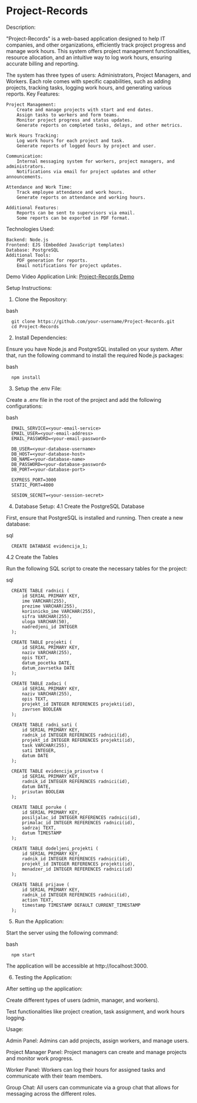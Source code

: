 # Project-Records
Description:

"Project-Records" is a web-based application designed to help IT companies, and other organizations, efficiently track project progress and manage work hours. This system offers project management functionalities, resource allocation, and an intuitive way to log work hours, ensuring accurate billing and reporting.

The system has three types of users: Administrators, Project Managers, and Workers. Each role comes with specific capabilities, such as adding projects, tracking tasks, logging work hours, and generating various reports.
Key Features:

    Project Management:
        Create and manage projects with start and end dates.
        Assign tasks to workers and form teams.
        Monitor project progress and status updates.
        Generate reports on completed tasks, delays, and other metrics.

    Work Hours Tracking:
        Log work hours for each project and task.
        Generate reports of logged hours by project and user.

    Communication:
        Internal messaging system for workers, project managers, and administrators.
        Notifications via email for project updates and other announcements.

    Attendance and Work Time:
        Track employee attendance and work hours.
        Generate reports on attendance and working hours.

    Additional Features:
        Reports can be sent to supervisors via email.
        Some reports can be exported in PDF format.

Technologies Used:

    Backend: Node.js
    Frontend: EJS (Embedded JavaScript templates)
    Database: PostgreSQL
    Additional Tools:
        PDF generation for reports.
        Email notifications for project updates.

Demo Video Application Link:
[Project-Records Demo](https://youtu.be/Rb8raOZi6J8)

Setup Instructions:
1. Clone the Repository:

bash

      git clone https://github.com/your-username/Project-Records.git
      cd Project-Records

2. Install Dependencies:

Ensure you have Node.js and PostgreSQL installed on your system. After that, run the following command to install the required Node.js packages:

bash

      npm install

3. Setup the .env File:

Create a .env file in the root of the project and add the following configurations:

bash

      EMAIL_SERVICE=<your-email-service>
      EMAIL_USER=<your-email-address>
      EMAIL_PASSWORD=<your-email-password>
      
      DB_USER=<your-database-username>
      DB_HOST=<your-database-host>
      DB_NAME=<your-database-name>
      DB_PASSWORD=<your-database-password>
      DB_PORT=<your-database-port>
      
      EXPRESS_PORT=3000
      STATIC_PORT=4000
      
      SESION_SECRET=<your-session-secret>

4. Database Setup:
4.1 Create the PostgreSQL Database

First, ensure that PostgreSQL is installed and running. Then create a new database:

sql

      CREATE DATABASE evidencija_1;

4.2 Create the Tables

Run the following SQL script to create the necessary tables for the project:

sql

      CREATE TABLE radnici (
          id SERIAL PRIMARY KEY,
          ime VARCHAR(255),
          prezime VARCHAR(255),
          korisnicko_ime VARCHAR(255),
          sifra VARCHAR(255),
          uloga VARCHAR(50),
          nadredjeni_id INTEGER
      );
      
      CREATE TABLE projekti (
          id SERIAL PRIMARY KEY,
          naziv VARCHAR(255),
          opis TEXT,
          datum_pocetka DATE,
          datum_zavrsetka DATE
      );
      
      CREATE TABLE zadaci (
          id SERIAL PRIMARY KEY,
          naziv VARCHAR(255),
          opis TEXT,
          projekt_id INTEGER REFERENCES projekti(id),
          zavrsen BOOLEAN
      );
      
      CREATE TABLE radni_sati (
          id SERIAL PRIMARY KEY,
          radnik_id INTEGER REFERENCES radnici(id),
          projekt_id INTEGER REFERENCES projekti(id),
          task VARCHAR(255),
          sati INTEGER,
          datum DATE
      );
      
      CREATE TABLE evidencija_prisustva (
          id SERIAL PRIMARY KEY,
          radnik_id INTEGER REFERENCES radnici(id),
          datum DATE,
          prisutan BOOLEAN
      );
      
      CREATE TABLE poruke (
          id SERIAL PRIMARY KEY,
          posiljalac_id INTEGER REFERENCES radnici(id),
          primalac_id INTEGER REFERENCES radnici(id),
          sadrzaj TEXT,
          datum TIMESTAMP
      );
      
      CREATE TABLE dodeljeni_projekti (
          id SERIAL PRIMARY KEY,
          radnik_id INTEGER REFERENCES radnici(id),
          projekt_id INTEGER REFERENCES projekti(id),
          menadzer_id INTEGER REFERENCES radnici(id)
      );
      
      CREATE TABLE prijave (
          id SERIAL PRIMARY KEY,
          radnik_id INTEGER REFERENCES radnici(id),
          action TEXT,
          timestamp TIMESTAMP DEFAULT CURRENT_TIMESTAMP
      );

5. Run the Application:

Start the server using the following command:

bash

      npm start

The application will be accessible at http://localhost:3000.

6. Testing the Application:

After setting up the application:

Create different types of users (admin, manager, and workers).

Test functionalities like project creation, task assignment, and work hours logging.

Usage:

Admin Panel: Admins can add projects, assign workers, and manage users.

Project Manager Panel: Project managers can create and manage projects and monitor work progress.

Worker Panel: Workers can log their hours for assigned tasks and communicate with their team members.

Group Chat: All users can communicate via a group chat that allows for messaging across the different roles.
